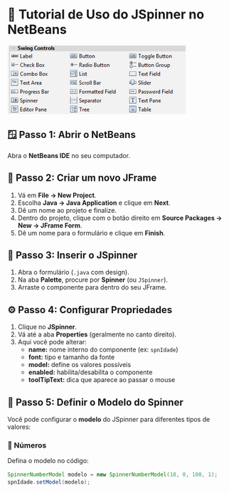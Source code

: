 # 🔢 Tutorial de Uso do JSpinner no NetBeans

![Painel](https://github.com/SidneiAJr/Documentacao/blob/main/prints/Captura%20de%20tela%202025-10-28%20193012.png)

## 🪟 Passo 1: Abrir o NetBeans
Abra o **NetBeans IDE** no seu computador.

## 🧱 Passo 2: Criar um novo JFrame
1. Vá em **File → New Project**.  
2. Escolha **Java → Java Application** e clique em **Next**.  
3. Dê um nome ao projeto e finalize.  
4. Dentro do projeto, clique com o botão direito em **Source Packages → New → JFrame Form**.  
5. Dê um nome para o formulário e clique em **Finish**.

## 🔘 Passo 3: Inserir o JSpinner
1. Abra o formulário (`.java` com design).  
2. Na aba **Palette**, procure por **Spinner** (ou `JSpinner`).  
3. Arraste o componente para dentro do seu JFrame.

## ⚙️ Passo 4: Configurar Propriedades
1. Clique no **JSpinner**.  
2. Vá até a aba **Properties** (geralmente no canto direito).  
3. Aqui você pode alterar:
   - **name:** nome interno do componente (ex: `spnIdade`)  
   - **font:** tipo e tamanho da fonte  
   - **model:** define os valores possíveis  
   - **enabled:** habilita/desabilita o componente  
   - **toolTipText:** dica que aparece ao passar o mouse  

## 🔧 Passo 5: Definir o Modelo do Spinner
Você pode configurar o **modelo** do JSpinner para diferentes tipos de valores:

### 🔹 Números
Defina o modelo no código:
```java
SpinnerNumberModel modelo = new SpinnerNumberModel(18, 0, 100, 1);
spnIdade.setModel(modelo);
